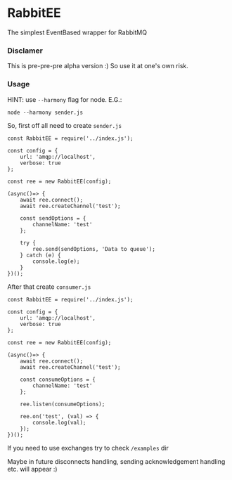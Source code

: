 # RabbitEE
The simplest EventBased wrapper for RabbitMQ

### Disclamer
This is pre-pre-pre alpha version :)
So use it at one's own risk.

### Usage 

HINT: use `--harmony` flag for node. E.G.:
```
node --harmony sender.js
```

So, first off all need to create `sender.js`


```
const RabbitEE = require('../index.js');

const config = {
    url: 'amqp://localhost',
    verbose: true
};

const ree = new RabbitEE(config);

(async()=> {
    await ree.connect();
    await ree.createChannel('test');
    
    const sendOptions = {
        channelName: 'test'
    };
    
    try {
        ree.send(sendOptions, 'Data to queue');
    } catch (e) {
        console.log(e);
    }
})();
```

After that create `consumer.js`

```
const RabbitEE = require('../index.js');

const config = {
    url: 'amqp://localhost',
    verbose: true
};

const ree = new RabbitEE(config);

(async()=> {
    await ree.connect();
    await ree.createChannel('test');
    
    const consumeOptions = {
        channelName: 'test'
    };
    
    ree.listen(consumeOptions);
    
    ree.on('test', (val) => {
        console.log(val);
    });
})();
```

If you need to use exchanges try to check `/examples` dir

Maybe in future disconnects handling, sending acknowledgement handling etc. will appear :)
